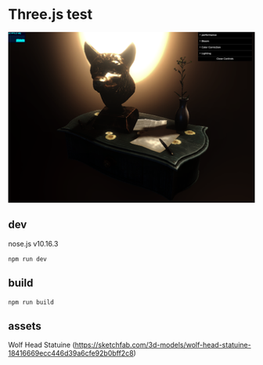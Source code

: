 # Three.js test

![](image/2020-06-26_17-57-22.png)

## dev
nose.js v10.16.3

```
npm run dev
```

## build

```
npm run build
```

## assets
Wolf Head Statuine (https://sketchfab.com/3d-models/wolf-head-statuine-18416669ecc446d39a6cfe92b0bff2c8)
